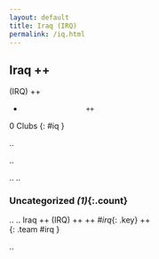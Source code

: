 ```yaml
---
layout: default
title: Iraq (IRQ)
permalink: /iq.html
---
```



## Iraq   ++
(IRQ)  ++
-                     ++
0 Clubs
{: #iq }


.. 




.. 




.. 
.. 


### Uncategorized _(1)_{:.count}


..
..
Iraq  ++
 (IRQ) ++
 ++
_#irq_{: .key} ++
<br>
{: .team #irq }




.. 
 
